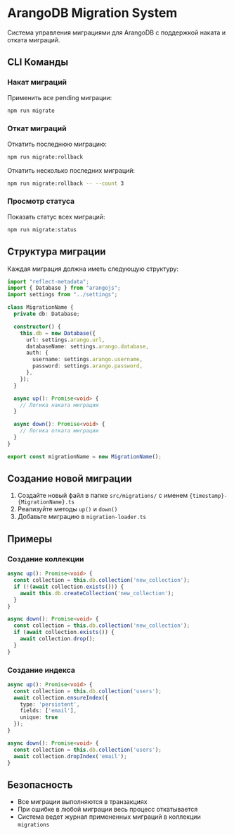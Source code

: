 # ArangoDB Migration System

Система управления миграциями для ArangoDB с поддержкой наката и отката миграций.

## CLI Команды

### Накат миграций

Применить все pending миграции:

```bash
npm run migrate
```

### Откат миграций

Откатить последнюю миграцию:

```bash
npm run migrate:rollback
```

Откатить несколько последних миграций:

```bash
npm run migrate:rollback -- --count 3
```

### Просмотр статуса

Показать статус всех миграций:

```bash
npm run migrate:status
```

## Структура миграции

Каждая миграция должна иметь следующую структуру:

```typescript
import "reflect-metadata";
import { Database } from "arangojs";
import settings from "../settings";

class MigrationName {
  private db: Database;

  constructor() {
    this.db = new Database({
      url: settings.arango.url,
      databaseName: settings.arango.database,
      auth: {
        username: settings.arango.username,
        password: settings.arango.password,
      },
    });
  }

  async up(): Promise<void> {
    // Логика наката миграции
  }

  async down(): Promise<void> {
    // Логика отката миграции
  }
}

export const migrationName = new MigrationName();
```

## Создание новой миграции

1. Создайте новый файл в папке `src/migrations/` с именем `{timestamp}-{MigrationName}.ts`
2. Реализуйте методы `up()` и `down()`
3. Добавьте миграцию в `migration-loader.ts`

## Примеры

### Создание коллекции

```typescript
async up(): Promise<void> {
  const collection = this.db.collection('new_collection');
  if (!(await collection.exists())) {
    await this.db.createCollection('new_collection');
  }
}

async down(): Promise<void> {
  const collection = this.db.collection('new_collection');
  if (await collection.exists()) {
    await collection.drop();
  }
}
```

### Создание индекса

```typescript
async up(): Promise<void> {
  const collection = this.db.collection('users');
  await collection.ensureIndex({
    type: 'persistent',
    fields: ['email'],
    unique: true
  });
}

async down(): Promise<void> {
  const collection = this.db.collection('users');
  await collection.dropIndex('email');
}
```

## Безопасность

- Все миграции выполняются в транзакциях
- При ошибке в любой миграции весь процесс откатывается
- Система ведет журнал примененных миграций в коллекции `migrations` 